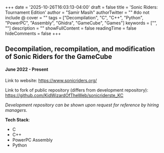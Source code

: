 +++
date = '2025-10-26T16:03:13-04:00'
draft = false
title = 'Sonic Riders: Tournament Edition'
author = "Samir Masih"
authorTwitter = "" #do not include @
cover = ""
tags = ["Decompilation", "C", "C++", "Python", "PowerPC", "Assembly", "Ghidra", "GameCube", "Games"]
keywords = ["", ""]
description = ""
showFullContent = false
readingTime = false
hideComments = false
+++

## Decompilation, recompilation, and modification of Sonic Riders for the GameCube
#### June 2022 - Present

Link to website: https://www.sonicriders.org/

Link to fork of public repository (differs from development repository): https://github.com/KidWizardOfTheWeb/sonicriderste_KC

*Development repository can be shown upon request for reference by hiring managers*.

**Tech Stack**:
- C
- C++
- PowerPC Assembly
- Python